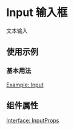 # Input 输入框

文本输入

## 使用示例

### 基本用法

[Example: Input](./_example/InputExample.jsx)

## 组件属性

[Interface: InputProps](./Input.tsx)

